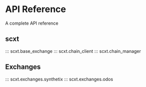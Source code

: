 # API Reference

A complete API reference

## scxt

::: scxt.base_exchange
::: scxt.chain_client
::: scxt.chain_manager

## Exchanges

::: scxt.exchanges.synthetix
::: scxt.exchanges.odos

